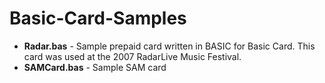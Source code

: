 # Basic-Card-Samples

* **Radar.bas** - Sample prepaid card written in BASIC for Basic Card. This card was used at the 2007 RadarLive Music Festival.
* **SAMCard.bas** - Sample SAM card
